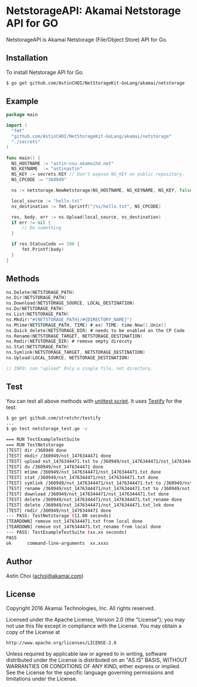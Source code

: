 NetstorageAPI: Akamai Netstorage API for GO
================================================

NetstorageAPI is Akamai Netstorage (File/Object Store) API for Go.
  
  
Installation
------------

To install Netstorage API for Go:  

```bash
$ go get github.com/AstinCHOI/NetStorageKit-GoLang/akamai/netstorage
```
  
  
Example
-------

```go
package main

import (
  "fmt"
  "github.com/AstinCHOI/NetStorageKit-GoLang/akamai/netstorage"
  "./secrets"
)

func main() {
  NS_HOSTNAME := "astin-nsu.akamaihd.net"
  NS_KEYNAME  := "astinastin"
  NS_KEY := secrets.KEY // Don't expose NS_KEY on public repository.
  NS_CPCODE := "360949"

  ns := netstorage.NewNetstorage(NS_HOSTNAME, NS_KEYNAME, NS_KEY, false)

  local_source := "hello.txt"
  ns_destination := fmt.Sprintf("/%s/hello.txt", NS_CPCODE) 

  res, body, err := ns.Upload(local_source, ns_destination)
  if err != nil {
      // Do something
  }

  if res.StatusCode == 200 {
      fmt.Printf(body)
  }
}
```
  
  
Methods
-------

```go
ns.Delete(NETSTORAGE_PATH)
ns.Dir(NETSTORAGE_PATH)
ns.Download(NETSTORAGE_SOURCE, LOCAL_DESTINATION)
ns.Du(NETSTORAGE_PATH)
ns.List(NETSTORAGE_PATH)
ns.Mkdir("#{NETSTORAGE_PATH}/#{DIRECTORY_NAME}")
ns.Mtime(NETSTORAGE_PATH, TIME) # ex) TIME: time.Now().Unix()
ns.Quick_delete(NETSTORAGE_DIR) # needs to be enabled on the CP Code
ns.Rename(NETSTORAGE_TARGET, NETSTORAGE_DESTINATION)
ns.Rmdir(NETSTORAGE_DIR) # remove empty direcoty
ns.Stat(NETSTORAGE_PATH)
ns.Symlink(NETSTORAGE_TARGET, NETSTORAGE_DESTINATION)
ns.Upload(LOCAL_SOURCE, NETSTORAGE_DESTINATION)

// INFO: can "upload" Only a single file, not directory.
```
  
  
Test
----
You can test all above methods with [unittest script](https://github.com/AstinCHOI/NetStorageKit-Golang/blob/master/netstorage_test.go). It uses [Testify](https://github.com/stretchr/testify) for the test:


```bash
$ go get github.com/stretchr/testify
...
$ go test netstorage_test.go -v

=== RUN TestExampleTestSuite
=== RUN TestNetstorage
[TEST] dir /360949 done
[TEST] mkdir /360949/nst_1476344471 done
[TEST] upload nst_1476344471.txt to /360949/nst_1476344471/nst_1476344471.txt done
[TEST] du /360949/nst_1476344471 done
[TEST] mtime /360949/nst_1476344471/nst_1476344471.txt done
[TEST] stat /360949/nst_1476344471/nst_1476344471.txt done
[TEST] symlink /360949/nst_1476344471/nst_1476344471.txt to /360949/nst_1476344471/nst_1476344471.txt_lnk done
[TEST] rename /360949/nst_1476344471/nst_1476344471.txt to /360949/nst_1476344471/nst_1476344471.txt_rename done
[TEST] download /360949/nst_1476344471/nst_1476344471.txt done
[TEST] delete /360949/nst_1476344471/nst_1476344471.txt_rename done
[TEST] delete /360949/nst_1476344471/nst_1476344471.txt_lnk done
[TEST] rmdir /360949/nst_1476344471 done
--- PASS: TestNetstorage (11.00 seconds)
[TEARDOWN] remove nst_1476344471.txt from local done
[TEARDOWN] remove nst_1476344471.txt_rename from local done
--- PASS: TestExampleTestSuite (xx.xx seconds)
PASS
ok  	command-line-arguments	xx.xxxs
```
  
  
Author
------

Astin Choi (achoi@akamai.com)  
  
  
License
-------

Copyright 2016 Akamai Technologies, Inc.  All rights reserved.

Licensed under the Apache License, Version 2.0 (the "License");
you may not use this file except in compliance with the License.
You may obtain a copy of the License at

    http://www.apache.org/licenses/LICENSE-2.0

Unless required by applicable law or agreed to in writing, software
distributed under the License is distributed on an "AS IS" BASIS,
WITHOUT WARRANTIES OR CONDITIONS OF ANY KIND, either express or implied.
See the License for the specific language governing permissions and
limitations under the License.